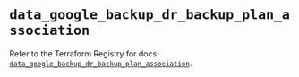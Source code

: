 # `data_google_backup_dr_backup_plan_association`

Refer to the Terraform Registry for docs: [`data_google_backup_dr_backup_plan_association`](https://registry.terraform.io/providers/hashicorp/google/6.45.0/docs/data-sources/backup_dr_backup_plan_association).
